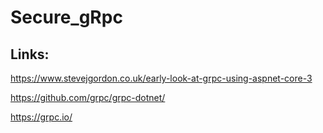 # Secure_gRpc

## Links:

https://www.stevejgordon.co.uk/early-look-at-grpc-using-aspnet-core-3

https://github.com/grpc/grpc-dotnet/

https://grpc.io/